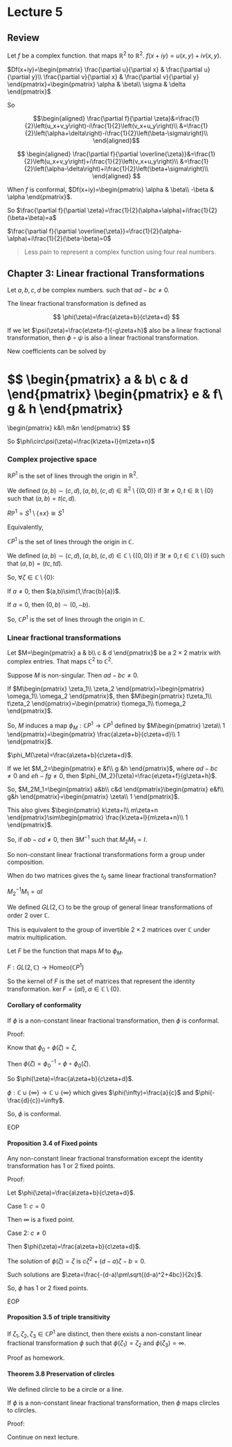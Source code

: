 # Lecture 5

## Review

Let $f$ be a complex function. that maps $\mathbb{R}^2$ to $\mathbb{R}^2$. $f(x+iy)=u(x,y)+iv(x,y)$.

$Df(x+iy)=\begin{pmatrix}
\frac{\partial u}{\partial x} & \frac{\partial u}{\partial y}\\
\frac{\partial v}{\partial x} & \frac{\partial v}{\partial y}
\end{pmatrix}=\begin{pmatrix}
\alpha & \beta\\
\sigma & \delta
\end{pmatrix}$

So 

$$\begin{aligned}
\frac{\partial f}{\partial \zeta}&=\frac{1}{2}\left(u_x+v_y\right)-i\frac{1}{2}\left(v_x+u_y\right)\\
&=\frac{1}{2}\left(\alpha+\delta\right)-i\frac{1}{2}\left(\beta-\sigma\right)\\
\end{aligned}$$

$$
\begin{aligned}
\frac{\partial f}{\partial \overline{\zeta}}&=\frac{1}{2}\left(u_x+v_y\right)+i\frac{1}{2}\left(v_x+u_y\right)\\
&=\frac{1}{2}\left(\alpha-\delta\right)+i\frac{1}{2}\left(\beta+\sigma\right)\\
\end{aligned}
$$

When $f$ is conformal, $Df(x+iy)=\begin{pmatrix}
\alpha & \beta\\
-\beta & \alpha
\end{pmatrix}$.

So $\frac{\partial f}{\partial \zeta}=\frac{1}{2}(\alpha+\alpha)+i\frac{1}{2}(\beta+\beta)=a$

$\frac{\partial f}{\partial \overline{\zeta}}=\frac{1}{2}(\alpha-\alpha)+i\frac{1}{2}(\beta-\beta)=0$

> Less pain to represent a complex function using four real numbers.

## Chapter 3: Linear fractional Transformations

Let $a,b,c,d$ be complex numbers. such that $ad-bc\neq 0$.

The linear fractional transformation is defined as

$$
\phi(\zeta)=\frac{a\zeta+b}{c\zeta+d}
$$

If we let $\psi(\zeta)=\frac{e\zeta-f}{-g\zeta+h}$ also be a linear fractional transformation, then $\phi\circ\psi$ is also a linear fractional transformation.

New coefficients can be solved by

$$
\begin{pmatrix}
a & b\\
c & d
\end{pmatrix}
\begin{pmatrix}
e & f\\
g & h
\end{pmatrix}
=
\begin{pmatrix}
k&l\\
m&n
\end{pmatrix}
$$

So $\phi\circ\psi(\zeta)=\frac{k\zeta+l}{m\zeta+n}$

### Complex projective space

$\mathbb{R}P^1$ is the set of lines through the origin in $\mathbb{R}^2$.

We defined $(a,b)\sim(c,d),(a,b),(c,d)\in\mathbb{R}^2\setminus\{(0,0)\}$ if $\exists t\neq 0,t\in\mathbb{R}\setminus\{0\}$ such that $(a,b)=t(c,d)$.

$R\mathbb{P}^1=S^1\setminus\{\pm x\}\cong S^1$

Equivalently,

$\mathbb{C}P^1$ is the set of lines through the origin in $\mathbb{C}$.

We defined $(a,b)\sim(c,d),(a,b),(c,d)\in\mathbb{C}\setminus\{(0,0)\}$ if $\exists t\neq 0,t\in\mathbb{C}\setminus\{0\}$ such that $(a,b)=(tc,td)$.

So, $\forall \zeta\in\mathbb{C}\setminus\{0\}$:

If $a\neq 0$, then $(a,b)\sim(1,\frac{b}{a})$.

If $a=0$, then $(0,b)\sim(0,-b)$.

So, $\mathbb{C}P^1$ is the set of lines through the origin in $\mathbb{C}$.

### Linear fractional transformations

Let $M=\begin{pmatrix}
a & b\\
c & d
\end{pmatrix}$ be a $2\times 2$ matrix with complex entries. That maps $\mathbb{C}^2$ to $\mathbb{C}^2$.

Suppose $M$ is non-singular. Then $ad-bc\neq 0$.

If $M\begin{pmatrix}
\zeta_1\\
\zeta_2
\end{pmatrix}=\begin{pmatrix}
\omega_1\\
\omega_2
\end{pmatrix}$, then $M\begin{pmatrix}
t\zeta_1\\
t\zeta_2
\end{pmatrix}=\begin{pmatrix}
t\omega_1\\
t\omega_2
\end{pmatrix}$.

So, $M$ induces a map $\phi_M:\mathbb{C}P^1\to\mathbb{C}P^1$ defined by $M\begin{pmatrix}
\zeta\\
1
\end{pmatrix}=\begin{pmatrix}
\frac{a\zeta+b}{c\zeta+d}\\
1
\end{pmatrix}$.

$\phi_M(\zeta)=\frac{a\zeta+b}{c\zeta+d}$.

If we let $M_2=\begin{pmatrix}
e &f\\
g &h
\end{pmatrix}$, where $ad-bc\neq 0$ and $eh-fg\neq 0$, then $\phi_{M_2}(\zeta)=\frac{e\zeta+f}{g\zeta+h}$.

So, $M_2M_1=\begin{pmatrix}
a&b\\
c&d
\end{pmatrix}\begin{pmatrix}
e&f\\
g&h
\end{pmatrix}=\begin{pmatrix}
\zeta\\
1
\end{pmatrix}$.

This also gives $\begin{pmatrix}
k\zeta+l\\
m\zeta+n
\end{pmatrix}\sim\begin{pmatrix}
\frac{k\zeta+l}{m\zeta+n}\\
1
\end{pmatrix}$.

So, if $ab-cd\neq 0$, then $\exists M^{-1}$ such that $M_2M_1=I$.

So non-constant linear fractional transformations form a group under composition.

When do two matrices gives the $t_0$ same linear fractional transformation?

$M_2^{-1}M_1=\alpha I$

We defined $GL(2,\mathbb{C})$ to be the group of general linear transformations of order 2 over $\mathbb{C}$.

This is equivalent to the group of invertible $2\times 2$ matrices over $\mathbb{C}$ under matrix multiplication.

Let $F$ be the function that maps $M$ to $\phi_M$.

$F:GL(2,\mathbb{C})\to\text{Homeo}(\mathbb{C}P^1)$

So the kernel of $F$ is the set of matrices that represent the identity transformation. $\ker F=\left\{\alpha I\right\},\alpha\in\mathbb{C}\setminus\{0\}$.

#### Corollary of conformality

If $\phi$ is a non-constant linear fractional transformation, then $\phi$ is conformal.

Proof:

Know that $\phi_0\circ\phi(\zeta)=\zeta$,

Then $\phi(\zeta)=\phi_0^{-1}\circ\phi\circ\phi_0(\zeta)$.

So $\phi(\zeta)=\frac{a\zeta+b}{c\zeta+d}$.

$\phi:\mathbb{C}\cup\{\infty\}\to\mathbb{C}\cup\{\infty\}$ which gives $\phi(\infty)=\frac{a}{c}$ and $\phi(-\frac{d}{c})=\infty$.

So, $\phi$ is conformal.

EOP

#### Proposition 3.4 of Fixed points

Any non-constant linear fractional transformation except the identity transformation has 1 or 2 fixed points.

Proof:

Let $\phi(\zeta)=\frac{a\zeta+b}{c\zeta+d}$.

Case 1: $c=0$

Then $\infty$ is a fixed point.

Case 2: $c\neq 0$

Then $\phi(\zeta)=\frac{a\zeta+b}{c\zeta+d}$.

The solution of $\phi(\zeta)=\zeta$ is $c\zeta^2+(d-a)\zeta-b=0$.

Such solutions are $\zeta=\frac{-(d-a)\pm\sqrt{(d-a)^2+4bc}}{2c}$.

So, $\phi$ has 1 or 2 fixed points.

EOP

#### Proposition 3.5 of triple transitivity

If $\zeta_1,\zeta_2,\zeta_3\in\mathbb{C}P^1$ are distinct, then there exists a non-constant linear fractional transformation $\phi$ such that $\phi(\zeta_1)=\zeta_2$ and $\phi(\zeta_3)=\infty$.

Proof as homework.

#### Theorem 3.8 Preservation of clircles

We defined clircle to be a circle or a line.

If $\phi$ is a non-constant linear fractional transformation, then $\phi$ maps clircles to clircles.

Proof:

Continue on next lecture.

